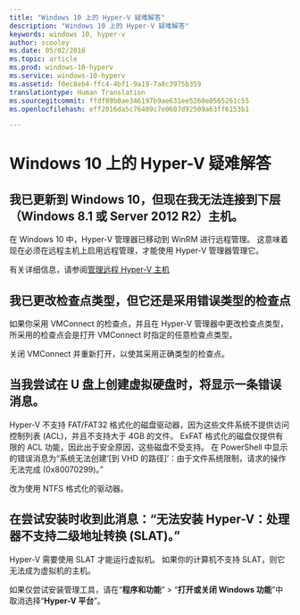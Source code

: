 ```yaml
---
title: "Windows 10 上的 Hyper-V 疑难解答"
description: "Windows 10 上的 Hyper-V 疑难解答"
keywords: windows 10, hyper-v
author: scooley
ms.date: 05/02/2016
ms.topic: article
ms.prod: windows-10-hyperv
ms.service: windows-10-hyperv
ms.assetid: f0ec8eb4-ffc4-4bf1-9a19-7a8c3975b359
translationtype: Human Translation
ms.sourcegitcommit: ffdf89b0ae346197b9ae631ee5260e0565261c55
ms.openlocfilehash: eff2016da5c76489c7e0607d92509a63ff6153b1

---
```


# Windows 10 上的 Hyper-V 疑难解答

## 我已更新到 Windows 10，但现在我无法连接到下层（Windows 8.1 或 Server 2012 R2）主机。
在 Windows 10 中，Hyper-V 管理器已移动到 WinRM 进行远程管理。  这意味着现在必须在远程主机上启用远程管理，才能使用 Hyper-V 管理器管理它。

有关详细信息，请参阅[管理远程 Hyper-V 主机](remote_host_management.md)

## 我已更改检查点类型，但它还是采用错误类型的检查点
如果你采用 VMConnect 的检查点，并且在 Hyper-V 管理器中更改检查点类型，所采用的检查点会是打开 VMConnect 时指定的任意检查点类型。

关闭 VMConnect 并重新打开，以使其采用正确类型的检查点。

## 当我尝试在 U 盘上创建虚拟硬盘时，将显示一条错误消息。
Hyper-V 不支持 FAT/FAT32 格式化的磁盘驱动器，因为这些文件系统不提供访问控制列表 (ACL)，并且不支持大于 4GB 的文件。 ExFAT 格式化的磁盘仅提供有限的 ACL 功能，因此出于安全原因，这些磁盘不受支持。
在 PowerShell 中显示的错误消息为“系统无法创建‘\[到 VHD 的路径\]’：由于文件系统限制，请求的操作无法完成 (0x80070299)。”

改为使用 NTFS 格式化的驱动器。 

## 在尝试安装时收到此消息：“无法安装 Hyper-V：处理器不支持二级地址转换 (SLAT)。”
Hyper-V 需要使用 SLAT 才能运行虚拟机。 如果你的计算机不支持 SLAT，则它无法成为虚拟机的主机。

如果仅尝试安装管理工具，请在“**程序和功能**” > “**打开或关闭 Windows 功能**”中取消选择“**Hyper-V 平台**”。



<!--HONumber=Oct16_HO4-->


